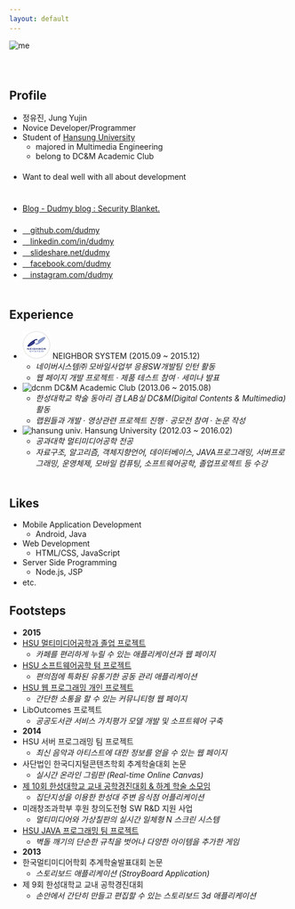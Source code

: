 ```yaml
---
layout: default
---
```


![me](img/me.png)  
　  
　  
## Profile

* 정유진, Jung Yujin
* Novice Developer/Programmer
* Student of [Hansung University](http://www.hansung.ac.kr/web/www/home)
    - majored in Multimedia Engineering
    - belong to DC&M Academic Club  
 　
* Want to deal well with all about development  
 　  
 　
* [Blog - Dudmy blog : Security Blanket.](http://blog.dudmy.net)  
 　
* [<i class="fa fa-github"></i>　github.com/dudmy](https://github.com/dudmy)
* [<i class="fa fa-linkedin"></i>　linkedin.com/in/dudmy](https://www.linkedin.com/in/dudmy)
* [<i class="fa fa-slideshare"></i>　slideshare.net/dudmy](http://www.slideshare.net/dudmy)
* [<i class="fa fa-facebook-square"></i>　facebook.com/dudmy](https://www.facebook.com/dudmy)
* [<i class="fa fa-instagram"></i>　instagram.com/dudmy](https://instagram.com/dudmy)  
　  

## Experience

* ![neighbor system](img/3.png) NEIGHBOR SYSTEM (2015.09 ~ 2015.12)
    - *네이버시스템㈜ 모바일사업부 응용SW개발팀 인턴 활동*
    - *웹 페이지 개발 프로젝트 · 제품 테스트 참여 · 세미나 발표*
* ![dcnm](img/2.png) DC&M Academic Club (2013.06 ~ 2015.08)
    - *한성대학교 학술 동아리 겸 LAB실 DC&M(Digital Contents & Multimedia) 활동*
    - *랩원들과 개발 · 영상관련 프로젝트 진행 · 공모전 참여 · 논문 작성*
* ![hansung univ.](img/1.png) Hansung University (2012.03 ~ 2016.02)
    - *공과대학 멀티미디어공학 전공*
    - *자료구조, 알고리즘, 객체지향언어, 데이터베이스, JAVA프로그래밍, 서버프로그래밍, 운영체제, 모바일 컴퓨팅, 소프트웨어공학, 졸업프로젝트 등 수강*  
　  

## Likes

* Mobile Application Development
    - Android, Java
* Web Development
    - HTML/CSS, JavaScript
* Server Side Programming
    - Node.js, JSP
* etc.
　  

## Footsteps

* **2015**  
* [HSU 멀티미디어공학과 졸업 프로젝트](/2015/06/04/hsu-graduation-project.html)
    - *카페를 편리하게 누릴 수 있는 애플리케이션과 웹 페이지*
* [HSU 소프트웨어공학 텀 프로젝트](/2015/06/19/hsu-software-engineering.html)
    - *편의점에 특화된 유통기한 공동 관리 애플리케이션*
* [HSU 웹 프로그래밍 개인 프로젝트](/2015/06/18/hsu-web-programming.html)
    - *간단한 소통을 할 수 있는 커뮤니티형 웹 페이지*
* LibOutcomes 프로젝트
    - *공공도서관 서비스 가치평가 모델 개발 및 소프트웨어 구축*
* **2014**
* HSU 서버 프로그래밍 팀 프로젝트
    - *최신 음악과 아티스트에 대한 정보를 얻을 수 있는 웹 페이지*
* 사단법인 한국디지털콘텐츠학회 추계학술대회 논문
    - *실시간 온라인 그림판 (Real-time Online Canvas)*
* [제 10회 한성대학교 교내 공학경진대회 & 하계 학술 소모임](/2014/10/01/hsu-engr-competitive-exhibition.html)
    - *집단지성을 이용한 한성대 주변 음식점 어플리케이션*
* 미래창조과학부 후원 창의도전형 SW R&D 지원 사업
    - *멀티미디어와 가상칠판의 실시간 일체형 N 스크린 시스템*
* [HSU JAVA 프로그래밍 팀 프로젝트](/2014/06/09/hsu-java-programming.html)
    - *벽돌 깨기의 단순한 규칙을 벗어나 다양한 아이템을 추가한 게임*
* **2013**
* 한국멀티미디어학회 추계학술발표대회 논문
    - *스토리보드 애플리케이션 (StroyBoard Application)*
* 제 9회 한성대학교 교내 공학경진대회
    - *손안에서 간단히 만들고 편집할 수 있는 스토리보드 3d 애플리케이션*
